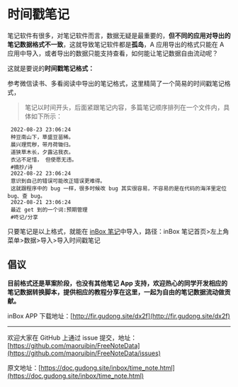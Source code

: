 # 时间戳笔记
笔记软件有很多，对笔记软件而言，数据无疑是最重要的，**但不同的应用对导出的笔记数据格式不一致**，这就导致笔记软件都是**孤岛**，A 应用导出的格式只能在 A 应用中导入，或者导出的数据只能支持查看，如何能让笔记数据自由流动呢？ 

这就是要说的**时间戳笔记格式：**

参考微信读书、多看阅读中导出的笔记格式，这里精简了一个简易的时间戳笔记格式，

> 笔记以时间开头，后面紧跟笔记内容，多篇笔记顺序排列在一个文件内，具体如下所示：

```
 2022-08-23 23:06:24
 种豆南山下，草盛豆苗稀。
 晨兴理荒秽，带月荷锄归。
 道狭草木长，夕露沾我衣。
 衣沾不足惜， 但使愿无违。
 #摘抄/诗
 2022-08-22 23:06:24
 意识到自己的错误可能改正错误更难得。
 这就跟程序中的 bug 一样，很多时候改 bug 其实很容易，不容易的是在代码的海洋里定位 bug、查 bug。
 2022-08-21 23:06:24
 最近 get 到的一个词:预期管理
 #咚记/分享 
```

只要笔记是以上格式，就能在 [inBox 笔记](https://doc.gudong.site/inbox/)中导入，路径：inBox 笔记首页>左上角菜单>数据>导入>导入时间戳笔记

## 倡议
**目前格式还是草案阶段，也没有其他笔记 App 支持，欢迎热心的同学开发相应的笔记数据转换脚本，提供相应的教程分享在这里，一起为自由的笔记数据流动做贡献。**

inBox APP 下载地址：[http://fir.gudong.site/dx2f](http://fir.gudong.site/dx2f)

---

欢迎大家在 GitHub 上通过 issue 提交，地址：[https://github.com/maoruibin/FreeNoteData](https://github.com/maoruibin/FreeNoteData/issues)

原文地址：[https://doc.gudong.site/inbox/time_note.html](https://doc.gudong.site/inbox/time_note.html)
